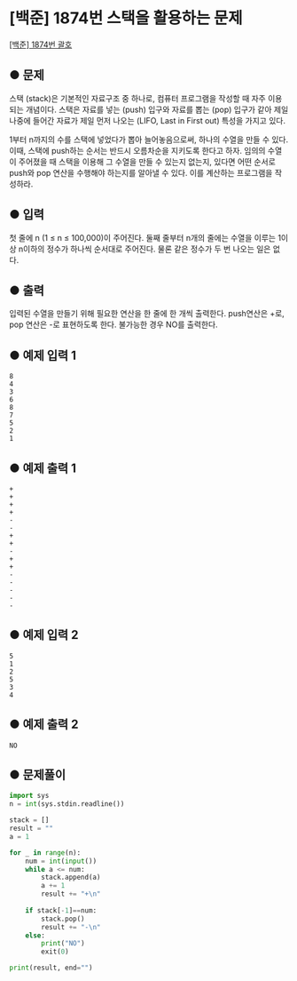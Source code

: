 # [백준] 1874번 스택을 활용하는 문제
[[백준] 1874번 괄호](https://www.acmicpc.net/problem/1874)  

## ● 문제
스택 (stack)은 기본적인 자료구조 중 하나로, 컴퓨터 프로그램을 작성할 때 자주 이용되는 개념이다. 스택은 자료를 넣는 (push) 입구와 자료를 뽑는 (pop) 입구가 같아 제일 나중에 들어간 자료가 제일 먼저 나오는 (LIFO, Last in First out) 특성을 가지고 있다.

1부터 n까지의 수를 스택에 넣었다가 뽑아 늘어놓음으로써, 하나의 수열을 만들 수 있다. 이때, 스택에 push하는 순서는 반드시 오름차순을 지키도록 한다고 하자. 임의의 수열이 주어졌을 때 스택을 이용해 그 수열을 만들 수 있는지 없는지, 있다면 어떤 순서로 push와 pop 연산을 수행해야 하는지를 알아낼 수 있다. 이를 계산하는 프로그램을 작성하라.

## ● 입력
첫 줄에 n (1 ≤ n ≤ 100,000)이 주어진다. 둘째 줄부터 n개의 줄에는 수열을 이루는 1이상 n이하의 정수가 하나씩 순서대로 주어진다. 물론 같은 정수가 두 번 나오는 일은 없다. 

## ● 출력
입력된 수열을 만들기 위해 필요한 연산을 한 줄에 한 개씩 출력한다. push연산은 +로, pop 연산은 -로 표현하도록 한다. 불가능한 경우 NO를 출력한다.

## ● 예제 입력 1
```
8
4
3
6
8
7
5
2
1
```

## ● 예제 출력 1
```
+
+
+
+
-
-
+
+
-
+
+
-
-
-
-
-
```

## ● 예제 입력 2
```
5
1
2
5
3
4
```

## ● 예제 출력 2
```
NO
```

## ● 문제풀이
```python
import sys
n = int(sys.stdin.readline())

stack = []
result = ""
a = 1

for _ in range(n):
    num = int(input())
    while a <= num:
        stack.append(a)
        a += 1
        result += "+\n"
       
    if stack[-1]==num:
        stack.pop()
        result += "-\n"        
    else:
        print("NO")
        exit(0)

print(result, end="")
```
